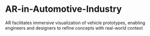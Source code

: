# AR-in-Automotive-Industry
AR facilitates immersive visualization of vehicle prototypes, enabling engineers and designers to refine concepts with real-world context
